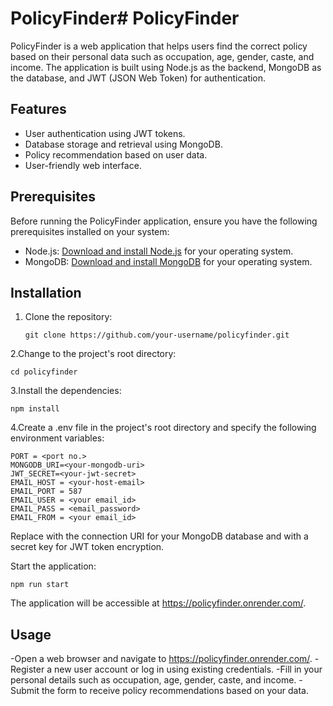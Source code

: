 # PolicyFinder# PolicyFinder

PolicyFinder is a web application that helps users find the correct policy based on their personal data such as occupation, age, gender, caste, and income. The application is built using Node.js as the backend, MongoDB as the database, and JWT (JSON Web Token) for authentication.

## Features

- User authentication using JWT tokens.
- Database storage and retrieval using MongoDB.
- Policy recommendation based on user data.
- User-friendly web interface.

## Prerequisites

Before running the PolicyFinder application, ensure you have the following prerequisites installed on your system:

- Node.js: [Download and install Node.js](https://nodejs.org) for your operating system.
- MongoDB: [Download and install MongoDB](https://www.mongodb.com/try/download/community) for your operating system.

## Installation

1. Clone the repository:

   ```shell
   git clone https://github.com/your-username/policyfinder.git
   ```

2.Change to the project's root directory:
   ```shell
cd policyfinder
```
3.Install the dependencies:
   ```shell
npm install
```
4.Create a .env file in the project's root directory and specify the following environment variables:
   ```shell
PORT = <port no.>
MONGODB_URI=<your-mongodb-uri>
JWT_SECRET=<your-jwt-secret>
EMAIL_HOST = <your-host-email>
EMAIL_PORT = 587
EMAIL_USER = <your email_id>
EMAIL_PASS = <email_password>
EMAIL_FROM = <your email_id>
```
Replace <your-mongodb-uri> with the connection URI for your MongoDB database and <your-jwt-secret> with a secret key for JWT token encryption.

Start the application:
   ```shell
npm run start
```
The application will be accessible at https://policyfinder.onrender.com/.

## Usage
-Open a web browser and navigate to https://policyfinder.onrender.com/.
-Register a new user account or log in using existing credentials.
-Fill in your personal details such as occupation, age, gender, caste, and income.
-Submit the form to receive policy recommendations based on your data.
